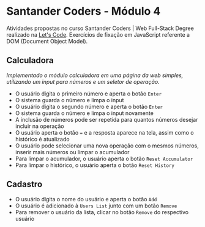 # Santander Coders - Módulo 4

Atividades propostas no curso Santander Coders | Web Full-Stack Degree realizado na [Let's Code](https://www.letscode.com.br/). Exercícios de fixação em JavaScript referente a DOM (Document Object Model).

## Calculadora

_Implementado o módulo calculadora em uma página da web simples, utilizando um input para números e um seletor de operação._

* O usuário digita o primeiro número e aperta o botão `Enter`
* O sistema guarda o número e limpa o input
* O usuário digita o segundo número e aperta o botão `Enter`
* O sistema guarda o número e limpa o input novamente
* A inclusão de números pode ser repetida para quantos números desejar incluir na operação
* O usuário aperta o botão `=` e a resposta aparece na tela, assim como o histórico é atualizado
* O usuário pode selecionar uma nova operação com o mesmos números, inserir mais números ou limpar o acumulador
* Para limpar o acumulador, o usuário aperta o botão `Reset Accumulator`
* Para limpar o histórico, o usuário aperta o botão `Reset History`

## Cadastro

* O usuário digita o nome do usuário e aperta o botão `Add`
* O usuário é adicionado à `Users List` junto com um botão `Remove`
* Para remover o usuário da lista, clicar no botão `Remove` do respectivo usuário